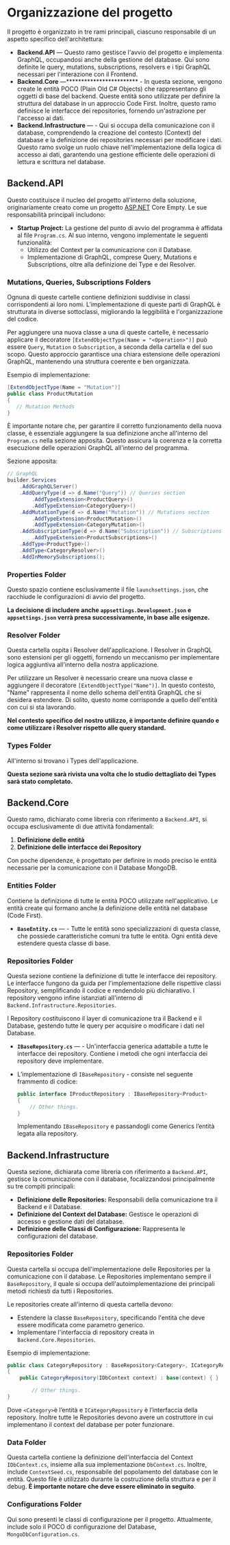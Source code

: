 # Organizzazione del progetto
Il progetto è organizzato in tre rami principali, ciascuno responsabile di un aspetto specifico dell'architettura:

- **Backend.API** — Questo ramo gestisce l'avvio del progetto e implementa GraphQL, occupandosi anche della gestione del database. Qui sono definite le query, mutations, subscriptions, resolvers e i tipi GraphQL necessari per l'interazione con il Frontend.
- **Backend.Core** —************************ - In questa sezione, vengono create le entità POCO (Plain Old C# Objects) che rappresentano gli oggetti di base del backend. Queste entità sono utilizzate per definire la struttura del database in un approccio Code First. Inoltre, questo ramo definisce le interfacce dei repositories, fornendo un'astrazione per l'accesso ai dati.
- **Backend.Infrastructure** — - Qui si occupa della comunicazione con il database, comprendendo la creazione del contesto (Context) del database e la definizione dei repositories necessari per modificare i dati. Questo ramo svolge un ruolo chiave nell'implementazione della logica di accesso ai dati, garantendo una gestione efficiente delle operazioni di lettura e scrittura nel database.

## Backend.API

Questo costituisce il nucleo del progetto all'interno della soluzione, originariamente creato come un progetto [ASP.NET](http://asp.net/) Core Empty. Le sue responsabilità principali includono:

- **Startup Project:** La gestione del punto di avvio del programma è affidata al file `Program.cs`. Al suo interno, vengono implementate le seguenti funzionalità:
    - Utilizzo del Context per la comunicazione con il Database.
    - Implementazione di GraphQL, comprese Query, Mutations e Subscriptions, oltre alla definizione dei Type e dei Resolver.

### Mutations, Queries, Subscriptions Folders
Ognuna di queste cartelle contiene definizioni suddivise in classi corrispondenti ai loro nomi. L'implementazione di queste parti di GraphQL è strutturata in diverse sottoclassi, migliorando la leggibilità e l'organizzazione del codice.

Per aggiungere una nuova classe a una di queste cartelle, è necessario applicare il decoratore `[ExtendObjectType(Name = "<Operation>")]` può essere `Query`, `Mutation` o `Subscription`, a seconda della cartella e del suo scopo. Questo approccio garantisce una chiara estensione delle operazioni GraphQL, mantenendo una struttura coerente e ben organizzata.

Esempio di implementazione:

```csharp
[ExtendObjectType(Name = "Mutation")]
public class ProductMutation
{
   // Mutation Methods
}
```

È importante notare che, per garantire il corretto funzionamento della nuova classe, è essenziale aggiungere la sua definizione anche all'interno del `Program.cs` nella sezione apposita. Questo assicura la coerenza e la corretta esecuzione delle operazioni GraphQL all'interno del programma.

Sezione apposita:

```csharp
// GraphQL
builder.Services
    .AddGraphQLServer()
    .AddQueryType(d => d.Name("Query")) // Queries section
        .AddTypeExtension<ProductQuery>()
        .AddTypeExtension<CategoryQuery>()
    .AddMutationType(d => d.Name("Mutation")) // Mutations section
        .AddTypeExtension<ProductMutation>()
        .AddTypeExtension<CategoryMutation>()
    .AddSubscriptionType(d => d.Name("Subscription")) // Subscriptions section
        .AddTypeExtension<ProductSubscriptions>()
    .AddType<ProductType>()
    .AddType<CategoryResolver>()
    .AddInMemorySubscriptions();
```

### Properties Folder
Questo spazio contiene esclusivamente il file `launchsettings.json`, che racchiude le configurazioni di avvio del progetto.

**La decisione di includere anche `appsettings.Development.json` e `appsettings.json` verrà presa successivamente, in base alle esigenze.**

### Resolver Folder
Questa cartella ospita i Resolver dell'applicazione.
I Resolver in GraphQL sono estensioni per gli oggetti, fornendo un meccanismo per implementare logica aggiuntiva all'interno della nostra applicazione.

Per utilizzare un Resolver è necessario creare una nuova classe e aggiungere il decoratore `[ExtendObjectType("Name")]`. In questo contesto, "Name" rappresenta il nome dello schema dell'entità GraphQL che si desidera estendere. Di solito, questo nome corrisponde a quello dell'entità con cui si sta lavorando.


**Nel contesto specifico del nostro utilizzo, è importante definire quando e come utilizzare i Resolver rispetto alle query standard.** 

### Types Folder

All'interno si trovano i Types dell'applicazione.

**Questa sezione sarà rivista una volta che lo studio dettagliato dei Types sarà stato completato.**

## Backend.Core

Questo ramo, dichiarato come libreria con riferimento a `Backend.API`, si occupa esclusivamente di due attività fondamentali:

1. **Definizione delle entità**
2. **Definizione delle interfacce dei Repository**

Con poche dipendenze, è progettato per definire in modo preciso le entità necessarie per la comunicazione con il Database MongoDB.

### Entities Folder

Contiene la definizione di tutte le entità POCO utilizzate nell'applicativo. Le entità create qui formano anche la definizione delle entità nel database (Code First).

- **`BaseEntity.cs`** — - Tutte le entità sono specializzazioni di questa classe, che possiede caratteristiche comuni tra tutte le entità. Ogni entità deve estendere questa classe di base.

### Repositories Folder

Questa sezione contiene la definizione di tutte le interfacce dei repository. Le interfacce fungono da guida per l'implementazione delle rispettive classi Repository, semplificando il codice e rendendolo più dichiarativo. I repository vengono infine istanziati all'interno di `Backend.Infrastructure.Repositories`.

I Repository costituiscono il layer di comunicazione tra il Backend e il Database, gestendo tutte le query per acquisire o modificare i dati nel Database.

- **`IBaseRepository.cs`** — - Un'interfaccia generica adattabile a tutte le interfacce dei repository. Contiene i metodi che ogni interfaccia dei repository deve implementare.
- L’implementazione di `IBaseRepository` - consiste nel seguente frammento di codice:
    
    ```csharp
    public interface IProductRepository : IBaseRepository<Product>
    {
    	// Other things.
    }
    ```
    Implementando `IBaseRepository` e passandogli come Generics l’entità legata alla repository.

## Backend.Infrastructure

Questa sezione, dichiarata come libreria con riferimento a `Backend.API`, gestisce la comunicazione con il database, focalizzandosi principalmente su tre compiti principali:

- **Definizione delle Repositories:** Responsabili della comunicazione tra il Backend e il Database.
- **Definizione del Context del Database:** Gestisce le operazioni di accesso e gestione dati del database.
- **Definizione delle Classi di Configurazione:** Rappresenta le configurazioni del database.

### Repositories Folder

Questa cartella si occupa dell'implementazione delle Repositories per la comunicazione con il database. Le Repositories implementano sempre il `BaseRepository`, il quale si occupa dell'autoimplementazione dei principali metodi richiesti da tutti i Repositories.

Le repositories create all'interno di questa cartella devono:

- Estendere la classe `BaseRepository`, specificando l'entità che deve essere modificata come parametro generico.
- Implementare l'interfaccia di repository creata in `Backend.Core.Repositories`.

Esempio di implementazione:

```csharp
public class CategoryRepository : BaseRepository<Category>, ICategoryRepository
{
    public CategoryRepository(IDbContext context) : base(context) { }

		// Other things.
}
```
Dove `<Category>`è l’entità e `ICategoryRepository` è l’interfaccia della repository. Inoltre tutte le Repositories devono avere un costruttore in cui implementano il context del database per poter funzionare.

### Data Folder

Questa cartella contiene la definizione dell'interfaccia del Context `IDbContext.cs`, insieme alla sua implementazione `DbContext.cs`. 
Inoltre, include `ContextSeed.cs`, responsabile del popolamento del database con le entità. Questo file è utilizzato durante la costruzione della struttura e per il debug. **È importante notare che deve essere eliminato in seguito**.

### Configurations Folder

Qui sono presenti le classi di configurazione per il progetto. Attualmente, include solo il POCO di configurazione del Database, `MongoDbConfiguration.cs`.

